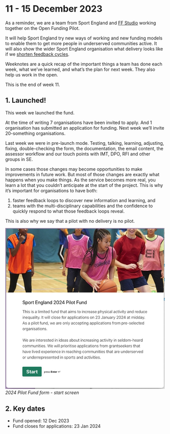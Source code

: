 # 11 - 15 December 2023

As a reminder, we are a team from Sport England and [FF Studio](https://www.ff.studio/) working together on the Open Funding Pilot.

It will help Sport England try new ways of working and new funding models to enable them to get more people in underserved communities active. It will also show the wider Sport England organisation what delivery looks like if we [shorten feedback cycles](https://www.atlassian.com/blog/productivity/shorten-feedback-loops-reduce-teams-stress).

Weeknotes are a quick recap of the important things a team has done each week, what we’ve learned, and what’s the plan for next week. They also help us work in the open.

This is the end of week 11.


## 1. Launched!

This week we launched the fund. 

At the time of writing 7 organisations have been invited to apply. And 1 organisation has submitted an application for funding. Next week we’ll invite 20-something organisations.

Last week we were in pre-launch mode. Testing, talking, learning, adjusting, fixing, double-checking the form, the documentation, the email content, the assessor workflow and our touch points with IMT, DPO, RFI and other groups in SE.

In some cases those changes may become opportunities to make improvements in future work. But most of those changes are exactly what happens when you make things. As the service becomes more real, you learn a lot that you couldn’t anticipate at the start of the project. This is why it’s important for organisations to have both:

1. faster feedback loops to discover new information and learning, and 
2. teams with the multi-disciplinary capabilities and the confidence to quickly respond to what those feedback loops reveal.

This is also why we say that a pilot with no delivery is no pilot.

![The start screen of the 2024 Pilot Fund form](/open-funding-pilot/images/ffse_w11_launch.jpeg)
*2024 Pilot Fund form - start screen*


##  2. Key dates

* Fund opened: 12 Dec 2023
* Fund closes for applications: 23 Jan 2024
